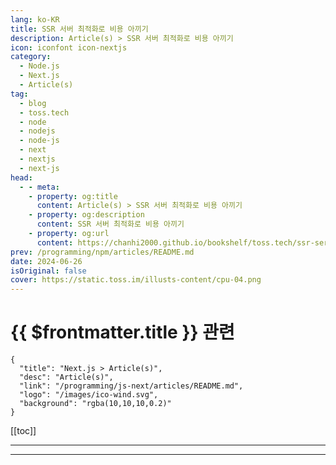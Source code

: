 ```yaml
---
lang: ko-KR
title: SSR 서버 최적화로 비용 아끼기
description: Article(s) > SSR 서버 최적화로 비용 아끼기
icon: iconfont icon-nextjs
category: 
  - Node.js
  - Next.js
  - Article(s)
tag: 
  - blog
  - toss.tech
  - node
  - nodejs
  - node-js
  - next
  - nextjs
  - next-js
head:
  - - meta:
    - property: og:title
      content: Article(s) > SSR 서버 최적화로 비용 아끼기
    - property: og:description
      content: SSR 서버 최적화로 비용 아끼기
    - property: og:url
      content: https://chanhi2000.github.io/bookshelf/toss.tech/ssr-server.html
prev: /programming/npm/articles/README.md
date: 2024-06-26
isOriginal: false
cover: https://static.toss.im/illusts-content/cpu-04.png
---
```


# {{ $frontmatter.title }} 관련

```component VPCard
{
  "title": "Next.js > Article(s)",
  "desc": "Article(s)",
  "link": "/programming/js-next/articles/README.md",
  "logo": "/images/ico-wind.svg",
  "background": "rgba(10,10,10,0.2)"
}
```

[[toc]]

---

<SiteInfo
  name="SSR 서버 최적화로 비용 아끼기"
  desc="오늘은 SSR 아키텍처 운영을 위해 반드시 알아두어야 할, SSR 서버의 최적화와 관련된 이야기를 해보려 합니다. 최적화를 통해 토스는 서비스 운영에 필요한 SSR 서버의 수를 절감하여 비용을 개선할 수 있었습니다."
  url="https://toss.tech/article/ssr-server"
  logo="https://static.toss.im/tds/favicon/favicon.ico"
  preview="https://static.toss.im/illusts-content/cpu-04.png"/>

<!-- TODO: 작성 -->

---

<TagLinks />